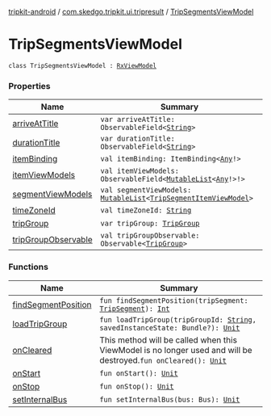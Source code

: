 [tripkit-android](../../index.md) / [com.skedgo.tripkit.ui.tripresult](../index.md) / [TripSegmentsViewModel](./index.md)

# TripSegmentsViewModel

`class TripSegmentsViewModel : `[`RxViewModel`](../../com.skedgo.tripkit.ui.core/-rx-view-model/index.md)

### Properties

| Name | Summary |
|---|---|
| [arriveAtTitle](arrive-at-title.md) | `var arriveAtTitle: ObservableField<`[`String`](https://kotlinlang.org/api/latest/jvm/stdlib/kotlin/-string/index.html)`>` |
| [durationTitle](duration-title.md) | `var durationTitle: ObservableField<`[`String`](https://kotlinlang.org/api/latest/jvm/stdlib/kotlin/-string/index.html)`>` |
| [itemBinding](item-binding.md) | `val itemBinding: ItemBinding<`[`Any`](https://kotlinlang.org/api/latest/jvm/stdlib/kotlin/-any/index.html)`!>` |
| [itemViewModels](item-view-models.md) | `val itemViewModels: ObservableField<`[`MutableList`](https://kotlinlang.org/api/latest/jvm/stdlib/kotlin.collections/-mutable-list/index.html)`<`[`Any`](https://kotlinlang.org/api/latest/jvm/stdlib/kotlin/-any/index.html)`!>!>` |
| [segmentViewModels](segment-view-models.md) | `val segmentViewModels: `[`MutableList`](https://kotlinlang.org/api/latest/jvm/stdlib/kotlin.collections/-mutable-list/index.html)`<`[`TripSegmentItemViewModel`](../-trip-segment-item-view-model/index.md)`>` |
| [timeZoneId](time-zone-id.md) | `val timeZoneId: `[`String`](https://kotlinlang.org/api/latest/jvm/stdlib/kotlin/-string/index.html) |
| [tripGroup](trip-group.md) | `var tripGroup: `[`TripGroup`](../../com.skedgo.tripkit.routing/-trip-group/index.md) |
| [tripGroupObservable](trip-group-observable.md) | `val tripGroupObservable: Observable<`[`TripGroup`](../../com.skedgo.tripkit.routing/-trip-group/index.md)`>` |

### Functions

| Name | Summary |
|---|---|
| [findSegmentPosition](find-segment-position.md) | `fun findSegmentPosition(tripSegment: `[`TripSegment`](../../com.skedgo.tripkit.routing/-trip-segment/index.md)`): `[`Int`](https://kotlinlang.org/api/latest/jvm/stdlib/kotlin/-int/index.html) |
| [loadTripGroup](load-trip-group.md) | `fun loadTripGroup(tripGroupId: `[`String`](https://kotlinlang.org/api/latest/jvm/stdlib/kotlin/-string/index.html)`, savedInstanceState: Bundle?): `[`Unit`](https://kotlinlang.org/api/latest/jvm/stdlib/kotlin/-unit/index.html) |
| [onCleared](on-cleared.md) | This method will be called when this ViewModel is no longer used and will be destroyed.`fun onCleared(): `[`Unit`](https://kotlinlang.org/api/latest/jvm/stdlib/kotlin/-unit/index.html) |
| [onStart](on-start.md) | `fun onStart(): `[`Unit`](https://kotlinlang.org/api/latest/jvm/stdlib/kotlin/-unit/index.html) |
| [onStop](on-stop.md) | `fun onStop(): `[`Unit`](https://kotlinlang.org/api/latest/jvm/stdlib/kotlin/-unit/index.html) |
| [setInternalBus](set-internal-bus.md) | `fun setInternalBus(bus: Bus): `[`Unit`](https://kotlinlang.org/api/latest/jvm/stdlib/kotlin/-unit/index.html) |
